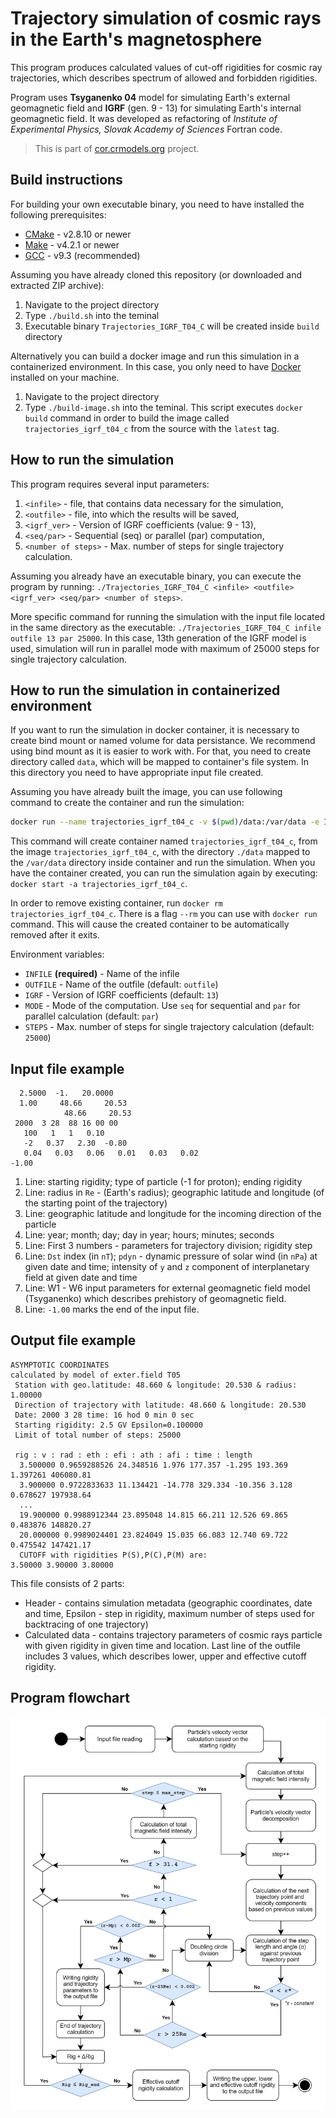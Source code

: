 # Trajectory simulation of cosmic rays in the Earth's magnetosphere

This program produces calculated values of cut-off rigidities for cosmic ray trajectories, which describes spectrum of allowed and forbidden rigidities.

Program uses **Tsyganenko 04** model for simulating Earth's external geomagnetic field and **IGRF** (gen. 9 - 13) for simulating Earth's internal geomagnetic field. It was developed as refactoring of *Institute of Experimental Physics, Slovak Academy of Sciences* Fortran code.

> This is part of [cor.crmodels.org](https://cor.crmodels.org/) project.

## Build instructions

For building your own executable binary, you need to have installed the following prerequisites:

- [CMake](https://cmake.org/) - v2.8.10 or newer
- [Make](https://www.gnu.org/software/make/) - v4.2.1 or newer
- [GCC](https://gcc.gnu.org/) - v9.3 (recommended)

Assuming you have already cloned this repository (or downloaded and extracted ZIP archive):

1. Navigate to the project directory
2. Type `./build.sh` into the teminal
3. Executable binary `Trajectories_IGRF_T04_C` will be created inside `build` directory

Alternatively you can build a docker image and run this simulation in a containerized environment. In this case, you only need to have [Docker](https://www.docker.com/get-started/) installed on your machine.

1. Navigate to the project directory
2. Type `./build-image.sh` into the teminal. This script executes `docker build` command in order to build the image called `trajectories_igrf_t04_c` from the source with the `latest` tag.

## How to run the simulation

This program requires several input parameters:

1. `<infile>` - file, that contains data necessary for the simulation,
2. `<outfile>` - file, into which the results will be saved,
3. `<igrf_ver>` - Version of IGRF coefficients (value: 9 - 13),
4. `<seq/par>` - Sequential (seq) or parallel (par) computation,
5. `<number of steps>` - Max. number of steps for single trajectory calculation.

Assuming you already have an executable binary, you can execute the program by running:
`./Trajectories_IGRF_T04_C <infile> <outfile> <igrf_ver> <seq/par> <number of steps>`.

More specific command for running the simulation with the input file located in the same directory as the executable: `./Trajectories_IGRF_T04_C infile outfile 13 par 25000`. In this case, 13th generation of the IGRF model is used, simulation will run in parallel mode with maximum of 25000 steps for single trajectory calculation.

## How to run the simulation in containerized environment

If you want to run the simulation in docker container, it is necessary to create bind mount or named volume for data persistance. We recommend using bind mount as it is easier to work with. For that, you need to create directory called `data`, which will be mapped to container's file system. In this directory you need to have appropriate input file created.

Assuming you have already built the image, you can use following command to create the container and run the simulation: 

```sh
docker run --name trajectories_igrf_t04_c -v $(pwd)/data:/var/data -e INFILE=infile trajectories_igrf_t04_c
```

This command will create container named `trajectories_igrf_t04_c`, from the image `trajectories_igrf_t04_c`, with the directory `./data` mapped to the `/var/data` directory inside container and run the simulation. When you have the container created, you can run the simulation again by executing: `docker start -a trajectories_igrf_t04_c`.

In order to remove existing container, run `docker rm trajectories_igrf_t04_c`. There is a flag `--rm` you can use with `docker run` command. This will cause the created container to 
be automatically removed after it exits.

Environment variables:

- `INFILE` **(required)** - Name of the infile
- `OUTFILE` - Name of the outfile (default: `outfile`)
- `IGRF` - Version of IGRF coefficients (default: `13`)
- `MODE` - Mode of the computation. Use `seq` for sequential and `par` for parallel calculation (default: `par`)
- `STEPS` - Max. number of steps for single trajectory calculation (default: `25000`)

## Input file example

```
  2.5000  -1.   20.0000
  1.00     48.66     20.53
            48.66     20.53
 2000  3 28  88 16 00 00
   100   1   1   0.10
   -2   0.37   2.30  -0.80
   0.04   0.03   0.06   0.01   0.03   0.02
-1.00
```

1. Line: starting rigidity; type of particle (-1 for proton); ending rigidity
2. Line: radius in `Re` - (Earth's radius); geographic latitude and longitude (of the starting point of the trajectory)
3. Line: geographic latitude and longitude for the incoming direction of the particle
4. Line: year; month; day; day in year; hours; minutes; seconds
5. Line: First 3 numbers - parameters for trajectory division; rigidity step
6. Line: `Dst` index (in `nT`); `pdyn` - dynamic pressure of solar wind (in `nPa`) at given date and time; intensity of `y` and `z` component of interplanetary field at given date and time
7. Line: W1 - W6 input parameters for external geomagnetic field model (Tsyganenko) which describes prehistory of geomagnetic field.
8. Line: `-1.00` marks the end of the input file.

## Output file example

```
ASYMPTOTIC COORDINATES
calculated by model of exter.field T05
 Station with geo.latitude: 48.660 & longitude: 20.530 & radius: 1.00000
 Direction of trajectory with latitude: 48.660 & longitude: 20.530
 Date: 2000 3 28 time: 16 hod 0 min 0 sec
 Starting rigidity: 2.5 GV Epsilon=0.100000
 Limit of total number of steps: 25000

 rig : v : rad : eth : efi : ath : afi : time : length
  3.500000 0.9659288526 24.348516 1.976 177.357 -1.295 193.369 1.397261 406080.81
  3.900000 0.9722833633 11.134421 -14.778 329.334 -10.356 3.128 0.678627 197938.64
  ...
  19.900000 0.9988912344 23.895048 14.815 66.211 12.526 69.865 0.483876 148820.27
  20.000000 0.9989024401 23.824049 15.035 66.083 12.740 69.722 0.475542 147421.17
  CUTOFF with rigidities P(S),P(C),P(M) are:
3.50000 3.90000 3.80000
```

This file consists of 2 parts:
- Header - contains simulation metadata (geographic coordinates, date and time, Epsilon - step in rigidity, maximum number of steps used for backtracing of one trajectory)
- Calculated data - contains trajectory parameters of cosmic rays particle with given rigidity in given time and location. Last line of the outfile includes 3 values, which describes lower, upper and effective cutoff rigidity.

## Program flowchart

![Program flowchart](./docs/flowchart.jpg)
